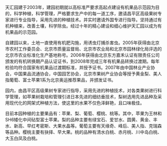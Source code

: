 天汇园建于2003年，建园初期就以高标准严要求高起点建设有机果品示范园为目的，科学种植，科学管理，严格要求生产中的每一道工序，邀请昌平区高级果树专家进行专业指导，采用先进的种植技术。并实时邀请外国专进行指导。坚持通过有机种植来，改善土壤，科学除虫。经过十年的精心建设和细心维护天汇园以成为有机果品的示范园。

自建园以来，土地一直使用有机肥沟施，用诱虫灯捕杀害虫。2005年获得由北京市农村工作委员会、北京市质量监督局、北京市农业局和北京市园林绿化局评选的北京市农业标准化生产基地称号。2006年获得由北京东方嘉禾认证有限责任公司颁发的有机转换期产品认证证书，到2008年完成三年有机果品转换过渡期。每年检验均符合国家有机果品过渡期标准，并授予证书。2007年由中国林业产业协会，中国果品流通协会，中国园艺协会，北京市果树产业协会等授予黄金梨、美人指葡萄、富士苹果1系为北京奥运推荐果品，并颁发证书。

园内，由昌平区高级果树专家进行指导，采用先进的种植技术，对各类果树进行科学管理，如苹果树栽培和管理引进日本先进的细纺垂技术，梨树选用先进品种及采用现代化的网架式种植方法，使这里的水果不仅色泽鲜艳，且口味极佳。

目前本园种植的主要果品有：苹果、梨、葡萄、樱桃、桃等。其中，苹果为王林和SH6矮化中间砧型富士苹果。梨的品种主要有绿宝石、爱甘水、圆黄、黄金、丰水、新高、早红考密斯、大果水晶等。葡萄主要有天缘奇、峰后、美人指、克瑞森等品种。樱桃主要有抉择、早大果。桃的品种有清水白桃、赤月桃、川中岛白桃、大玉白凤及白桃。